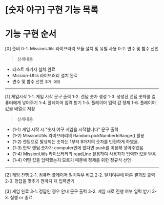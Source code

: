# [숫자 야구] 구현 기능 목록

# 기능 구현 순서

[0] 준비
0-1. MissionUtils 라이브러리 모듈 설치 및 유틸 사용
0-2. 변수 및 함수 선언

> 상세내용

- 테스트 패키지 설치 완료
- Mission-Utils 라이브러리 설치 완료
- 변수 및 함수 선언 `추가 예정`

---

[1] 게임시작
1-1. 게임 시작 문구 출력
1-2. 랜덤 숫자 생성
1-3. 생성된 랜덤 숫자를 컴퓨터에게 넣어주기
1-4. 플레이어 입력 받기
1-5. 플레이어 입력 값 정제
1-6. 플레이어 값을 배열로 저장

> 상세내용

- (1-1) 게임 시작 시 "숫자 야구 게임을 시작합니다" 문구 출력
- (1-2) MissionUtils 라이브러리의 Random.pickNumberInRange() 활용
- (1-2) 랜덤으로 발생되는 숫자는 1부터 9까지의 숫자를 반환하게 하였음.
- (1-3) 만약 랜덤 숫자가 computer안에 없다면 push를 이용해 넣어주었음.
- (1-4) MissionUtils 라이브러리의 readLine 활용하여 사용자가 입력한 값을 받음
- (1-4) 어떤 값을 입력했는지 모르기 때문에 정제를 위한 정규식 선언

---

[2] 게임 진행
2-1. 컴퓨터·플레이어 일치여부 비교
2-2. 일치여부에 따른 결과값 출력
2-3. 정답을 맞추기 전까지 재 입력받기

[3] 게임 완료
3-1. 정답인 경우 안내 문구 출력
3-2. 게임 새로 진행 여부 입력 받기
3-3. 실행 or 종료

